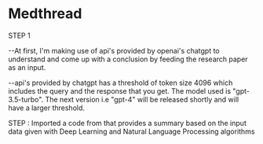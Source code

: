# Medthread


STEP 1

 --At first, I'm making use of api's provided by openai's chatgpt to understand and come up with a conclusion 
by feeding the research paper as an input.

 --api's provided by chatgpt has a threshold of token size 4096 which includes the query and the response that you get. 
The model used is  "gpt-3.5-turbo". The next version i.e "gpt-4" will be released shortly and will have a larger threshold.

STEP : Imported a code from that provides a summary based on the input data given with Deep Learning and Natural Language Processing algorithms



